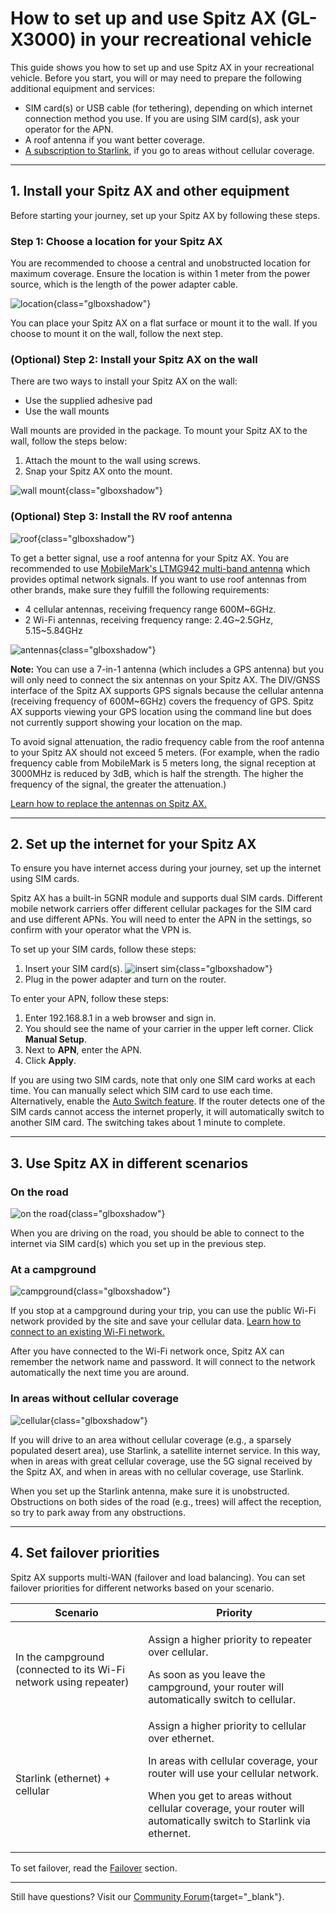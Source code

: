 # How to set up and use Spitz AX (GL-X3000) in your recreational vehicle

This guide shows you how to set up and use Spitz AX in your recreational vehicle. Before you start, you will or may need to prepare the following additional equipment and services: 

- SIM card(s) or USB cable (for tethering), depending on which internet connection method you use. If you are using SIM card(s), ask your operator for the APN. 
- A roof antenna if you want better coverage. 
- [A subscription to Starlink](https://www.starlink.com/roam), if you go to areas without cellular coverage. 

---

## 1. Install your Spitz AX and other equipment

Before starting your journey, set up your Spitz AX by following these steps.

### Step 1: Choose a location for your Spitz AX 

You are recommended to choose a central and unobstructed location for maximum coverage. Ensure the location is within 1 meter from the power source, which is the length of the power adapter cable. 

![location](https://static.gl-inet.com/docs/router/en/4/tutorials/set_up_and_use_in_recreational_vehicle/x3000-with-power-source.jpg){class="glboxshadow"}

You can place your Spitz AX on a flat surface or mount it to the wall. If you choose to mount it on the wall, follow the next step. 

### (Optional) Step 2: Install your Spitz AX on the wall 

There are two ways to install your Spitz AX on the wall:
- Use the supplied adhesive pad
- Use the wall mounts

Wall mounts are provided in the package. To mount your Spitz AX to the wall, follow the steps below:

1.	Attach the mount to the wall using screws.
2.	Snap your Spitz AX onto the mount. 

![wall mount](https://static.gl-inet.com/docs/router/en/4/tutorials/set_up_and_use_in_recreational_vehicle/x3000-with-screws.jpg){class="glboxshadow"}

### (Optional) Step 3: Install the RV roof antenna

![roof](https://static.gl-inet.com/docs/router/en/4/tutorials/set_up_and_use_in_recreational_vehicle/x3000-with-roof-antenna.jpg){class="glboxshadow"}

To get a better signal, use a roof antenna for your Spitz AX. You are recommended to use [MobileMark's LTMG942 multi-band antenna](https://www.mobilemark.com/product/ltmg942-4xlte-2xwifi-gnss/) which provides optimal network signals. If you want to use roof antennas from other brands, make sure they fulfill the following requirements: 

- 4 cellular antennas, receiving frequency range 600M~6GHz.
- 2 Wi-Fi antennas, receiving frequency range: 2.4G~2.5GHz, 5.15~5.84GHz

![antennas](https://static.gl-inet.com/docs/router/en/4/tutorials/set_up_and_use_in_recreational_vehicle/x3000-with-six-antennas.jpg){class="glboxshadow"}

**Note:** You can use a 7-in-1 antenna (which includes a GPS antenna) but you will only need to connect the six antennas on your Spitz AX. The DIV/GNSS interface of the Spitz AX supports GPS signals because the cellular antenna (receiving frequency of 600M~6GHz) covers the frequency of GPS. Spitz AX supports viewing your GPS location using the command line but does not currently support showing your location on the map.

To avoid signal attenuation, the radio frequency cable from the roof antenna to your Spitz AX should not exceed 5 meters. (For example, when the radio frequency cable from MobileMark is 5 meters long, the signal reception at 3000MHz is reduced by 3dB, which is half the strength. The higher the frequency of the signal, the greater the attenuation.)

[Learn how to replace the antennas on Spitz AX.](https://docs.gl-inet.com/router/en/4/tutorials/how_to_change_x3000_and_xe3000_antennas/) 

---

## 2. Set up the internet for your Spitz AX 

To ensure you have internet access during your journey, set up the internet using SIM cards. 

Spitz AX has a built-in 5GNR module and supports dual SIM cards. Different mobile network carriers offer different cellular packages for the SIM card and use different APNs. You will need to enter the APN in the settings, so confirm with your operator what the VPN is. 

To set up your SIM cards, follow these steps: 

1. Insert your SIM card(s). 
![insert sim](https://static.gl-inet.com/docs/router/en/4/tutorials/set_up_and_use_in_recreational_vehicle/x3000-with-sim-card.jpg){class="glboxshadow"}
2. Plug in the power adapter and turn on the router. 

To enter your APN, follow these steps: 

1. Enter 192.168.8.1 in a web browser and sign in. 
2. You should see the name of your carrier in the upper left corner. Click **Manual Setup**.
3. Next to **APN**, enter the APN. 
4. Click **Apply**. 

If you are using two SIM cards, note that only one SIM card works at each time. You can manually select which SIM card to use each time. Alternatively, enable the [Auto Switch feature](https://docs.gl-inet.com/router/en/4/interface_guide/internet_cellular/#setup-for-dual-sim-models). If the router detects one of the SIM cards cannot access the internet properly, it will automatically switch to another SIM card. The switching takes about 1 minute to complete. 

---

## 3. Use Spitz AX in different scenarios

### On the road

![on the road](https://static.gl-inet.com/docs/router/en/4/tutorials/set_up_and_use_in_recreational_vehicle/rv-connectivity_scene_rv-antennas.png){class="glboxshadow"}

When you are driving on the road, you should be able to connect to the internet via SIM card(s) which you set up in the previous step.

### At a campground

![campground](https://static.gl-inet.com/docs/router/en/4/tutorials/set_up_and_use_in_recreational_vehicle/rv-connectivity_scene_repeater.png){class="glboxshadow"}

If you stop at a campground during your trip, you can use the public Wi-Fi network provided by the site and save your cellular data. [Learn how to connect to an existing Wi-Fi network.](https://docs.gl-inet.com/router/en/4/interface_guide/internet_repeater/) 

After you have connected to the Wi-Fi network once, Spitz AX can remember the network name and password. It will connect to the network automatically the next time you are around.

### In areas without cellular coverage

![cellular](https://static.gl-inet.com/docs/router/en/4/tutorials/set_up_and_use_in_recreational_vehicle/rv-connectivity_scene_starlink.png){class="glboxshadow"}

If you will drive to an area without cellular coverage (e.g., a sparsely populated desert area), use Starlink, a satellite internet service. In this way, when in areas with great cellular coverage, use the 5G signal received by the Spitz AX, and when in areas with no cellular coverage, use Starlink.

When you set up the Starlink antenna, make sure it is unobstructed. Obstructions on both sides of the road (e.g., trees) will affect the reception, so try to park away from any obstructions. 

---

## 4. Set failover priorities 
Spitz AX supports multi-WAN (failover and load balancing). You can set failover priorities for different networks based on your scenario. 

| Scenario| Priority |
| --------| ------- |
| In the campground (connected to its Wi-Fi network using repeater)    | <p> Assign a higher priority to repeater over cellular.</p> <p>As soon as you leave the campground, your router will automatically switch to cellular.</p>|
| Starlink (ethernet) + cellular | Assign a higher priority to cellular over ethernet. <p>In areas with cellular coverage, your router will use your cellular network.</p> <p>When you get to areas without cellular coverage, your router will automatically switch to Starlink via ethernet.</p>|

To set failover, read the [Failover](https://docs.gl-inet.com/router/en/4/interface_guide/multi-wan/) section.


---

Still have questions? Visit our [Community Forum](https://forum.gl-inet.com){target="_blank"}.

